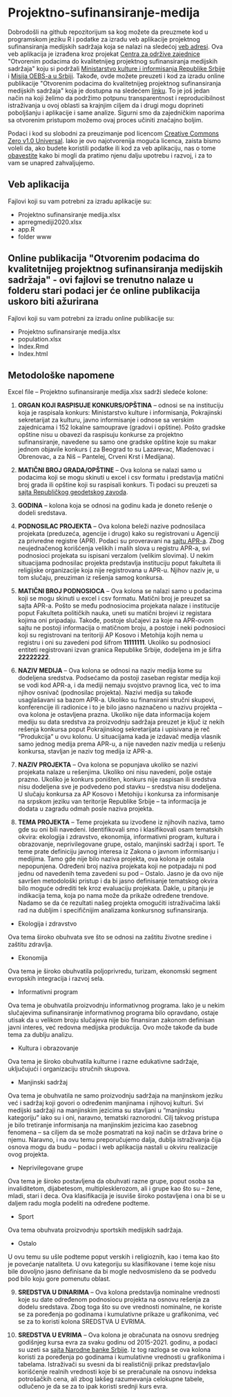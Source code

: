 # Projektno-sufinansiranje-medija

Dobrodošli na github repozitorijum sa kog možete da preuzmete kod u programskom jeziku R i podatke za izradu veb aplikacije projektnog sufinansiranja medijskih sadržaja koja se nalazi na sledećoj [veb adresi](https://centarzaodrzivezajednice.shinyapps.io/Projektno_sufinansiranje_medija_u_Srbiji/). Ova veb aplikacija je izrađena kroz projekat [Centra za održive zajednice](https://odrzivezajednice.org/) "Otvorenim podacima do kvalitetnijeg projektnog sufinansiranja medijskih sadržaja" koju si podržali [Ministarstvo kulture i informisanja Republike Srbije](https://www.kultura.gov.rs/) i [Misija OEBS-a u Srbiji](https://www.osce.org/mission-to-serbia). Takođe, ovde možete preuzeti i kod za izradu online publikacije "Otvorenim podacima do kvalitetnijeg projektnog sufinansiranja medijskih sadržaja" koja je dostupna na sledećem [linku](https://projektnosufinansiranjehtmlizvestaj.netlify.app/). To je još jedan način na koji želimo da podržimo potpunu transparentnost i reproducibilnost istraživanja u ovoj oblasti sa krajnjim ciljem da i drugi mogu doprineti poboljšanju i aplikacije i same analize. Sigurni smo da zajedničkim naporima sa otvorenim pristupom možemo ovaj proces učiniti značajno boljim.

Podaci i kod su slobodni za preuzimanje pod licencom [Creative Commons Zero v1.0 Universal](https://creativecommons.org/publicdomain/zero/1.0/). Iako je ovo najotvorenija moguća licenca, zaista bismo voleli da, ako budete koristili podatke ili kod za veb aplikaciju, nas o tome [obavestite](mailto:medijskikonkursi@gmail.com) kako bi mogli da pratimo njenu dalju upotrebu i razvoj, i za to vam se unapred zahvaljujemo. 

## Veb aplikacija

Fajlovi koji su vam potrebni za izradu aplikacije su:
- Projektno sufinansiranje medija.xlsx
- aprregmediji2020.xlsx
- app.R
- folder www

## Online publikacija "Otvorenim podacima do kvalitetnijeg projektnog sufinansiranja medijskih sadržaja" - ovi fajlovi se trenutno nalaze u folderu stari podaci jer će online publikacija uskoro biti ažurirana

Fajlovi koji su vam potrebni za izradu online publikacije su:
- Projektno sufinansiranje medija.xlsx
- population.xlsx
- Index.Rmd
- Index.html

## Metodološke napomene

Excel file – Projektno sufinansiranje medija.xlsx sadrži sledeće kolone:


1. **ORGAN KOJI RASPISUJE KONKURS/OPŠTINA** – odnosi se na instituciju koja je raspisala konkurs: Ministarstvo kulture i informisanja, Pokrajinski sekretarijat za kulturu, javno informisanje i odnose sa verskim zajednicama i 152 lokalne samouprave (gradovi i opštine). Pošto gradske opštine nisu u obavezi da raspisuju konkurse za projektno sufinansiranje, navedene su samo one gradske opštine koje su makar jednom objavile konkurs ( za Beograd to su Lazarevac, Mladenovac i Obrenovac, a za Niš – Pantelej, Crveni Krst i Medijana).

2. **MATIČNI BROJ GRADA/OPŠTINE** – Ova kolona se nalazi samo u podacima koji se mogu skinuti u excel i csv formatu  i predstavlja matični broj grada ili opštine koji su raspisali konkurs. Ti podaci su preuzeti sa [sajta Republičkog geodetskog zavoda](https://rgz.gov.rs/o-nama/spisak-katastarskih-op%C5%A1tina). 

3. **GODINA** – kolona koja se odnosi na godinu kada je doneto rešenje o dodeli sredstava.

4. **PODNOSILAC PROJEKTA** – Ova kolona beleži nazive podnosilaca projekata (preduzeća, agencije i drugo) kako su registrovani u Agenciji za privredne registre (APR). Podaci su proveravani na [sajtu APR-a](https://www.apr.gov.rs). Zbog neujednačenog korišćenja velikih i malih slova u registru APR-a, svi podnosioci projekata su ispisani verzalom (velikim slovima). U nekim situacijama podnosilac projekta predstavlja instituciju poput fakulteta ili religijske organizacije koja nije registrovana u APR-u. Njihov naziv je, u tom slučaju, preuziman iz rešenja samog konkursa.

5. **MATIČNI BROJ PODNOSIOCA** – Ova kolona se nalazi samo u podacima koji se mogu skinuti u excel i csv formatu. Matični broj je preuzet sa sajta APR-a. Pošto se među podnosiocima projekata nalaze i institucije poput Fakulteta političkih nauka, uneti su matični brojevi iz registara kojima oni pripadaju. Takođe, postoje slučajevi za koje na APR-ovom sajtu ne postoji informacija o matičnom broju, a postoje i neki podnosioci koji su registrovani na teritoriji AP Kosovo i Metohija kojih nema u registru i oni su zavedeni pod šifrom **11111111**. Ukoliko su podnosioci entiteti registrovani izvan granica Republike Srbije, dodeljena im je šifra **22222222**.

6. **NAZIV MEDIJA** – Ova kolona se odnosi na naziv medija kome su dodeljena sredstva. Podsećamo da postoji zaseban registar medija koji se vodi kod APR-a, i da mediji nemaju svojstvo pravnog lica, već to ima njihov osnivač (podnosilac projekta). Nazivi medija su takođe usaglašavani sa bazom APR-a. Ukoliko su finansirani stručni skupovi, konferencije ili radionice i to je bilo jasno naznačeno u nazivu projekta – ova kolona je ostavljena prazna. Ukoliko nije data informacija kojem mediju su data sredstva za proizvodnju sadržaja preuzet je ključ iz nekih rešenja konkursa poput Pokrajinskog sekretarijata i upisivana je reč “Produkcija” u ovu kolonu. U situacijama kada je izdavač medija vlasnik samo jednog medija prema APR-u, a nije naveden naziv medija u rešenju konkursa, stavljan je naziv tog medija iz APR-a.

7. **NAZIV PROJEKTA** – Ova kolona se popunjava ukoliko se nazivi projekata nalaze u rešenjima. Ukoliko oni nisu navedeni, polje ostaje prazno. Ukoliko je konkurs poništen, konkurs nije raspisan ili sredstva nisu dodeljena sve je podvedeno pod stavku – sredstva nisu dodeljena. U slučaju konkursa za AP Kosovo i Metohiju i konkursa za informisanje na srpskom jeziku van teritorije Republike Srbije – ta informacija je dodata u zagradu odmah posle naziva projekta.

8. **TEMA PROJEKTA** – Teme projekata su izvođene iz njihovih naziva, tamo gde su oni bili navedeni. Identifikovali smo i klasifikovali osam tematskih okvira: ekologija i zdravstvo, ekonomija, informativni program, kultura i obrazovanje, neprivilegovane grupe, ostalo, manjinski sadržaj i sport. Te teme prate definiciju javnog interesa iz Zakona o javnom informisanju i medijima. Tamo gde nije bilo naziva projekta, ova kolona je ostala nepopunjena. Određeni broj naziva projekata koji ne potpadaju ni pod jednu od navedenih tema zavedeni su pod – Ostalo. Jasno je da ovo nije savršen metodološki pristup i da bi jasno definisanje tematskog okvira bilo moguće odrediti tek kroz evaluaciju projekata. Dakle, u pitanju je indikacija tema, koja po nama može da prikaže određene trendove. Nadamo se da će rezultati našeg projekta omogućiti istraživačima lakši rad na dubljim i specifičnijim analizama konkursnog sufinansiranja.

- Ekologija i zdravstvo

Ova tema široko obuhvata sve što se odnosi na zaštitu životne sredine i zaštitu zdravlja.

- Ekonomija

Ova tema je široko obuhvatila poljoprivredu, turizam, ekonomski segment evropskih integracija i razvoj sela.

- Informativni program

Ova tema je obuhvatila proizvodnju informativnog programa. Iako je u nekim slučajevima sufinansiranje informativnog programa bilo opravdano, ostaje utisak da u velikom broju slučajeva nije bio finansiran zakonom definisan javni interes, već redovna medijska produkcija. Ovo može takođe da bude tema za dublju analizu.

- Kultura i obrazovanje

Ova tema je široko obuhvatila kulturne i razne edukativne sadržaje, uključujući i organizaciju stručnih skupova.

- Manjinski sadržaj

Ova tema je obuhvatila ne samo proizvodnju sadržaja na manjinskom jeziku već i sadržaj koji govori o određenim manjinama i njihovoj kulturi. Svi medijski sadržaji na manjinskim jezicima su stavljani u “manjinsku kategoriju” iako su i oni, naravno, tematski raznorodni. Cilj takvog pristupa je bilo tretiranje informisanja na manjinskim jezicima kao zasebnog fenomena – sa ciljem da se može posmatrati na koji način se država brine o njemu. Naravno, i na ovu temu preporučujemo dalja, dublja istraživanja čija osnova mogu da budu – podaci i web aplikacija nastali u okviru realizacije ovog projekta.

- Neprivilegovane grupe

Ova tema je široko postavljena da obuhvati razne grupe, poput osoba sa invaliditetom, dijabetesom, multiplesklerozom, ali i grupe kao što su – žene, mladi, stari i deca. Ova klasifikacija je isuviše široko postavljena i ona bi se u daljem radu mogla podeliti na određene podteme.

- Sport

Ova tema obuhvata proizvodnju sportskih medijskih sadržaja.

- Ostalo

U ovu temu su ušle podteme poput verskih i religioznih, kao i tema kao što je povećanje nataliteta. U ovu kategoriju su klasifikovane i teme koje nisu bile dovoljno jasno definisane da bi mogle nedvosmisleno da se podvedu pod bilo koju gore pomenutu oblast.

9. **SREDSTVA U DINARIMA** – Ova kolona predstavlja nominalne vrednosti koje su date određenom podnosiocu projekta na osnovu rešenja za dodelu sredstava. Zbog toga što su ove vrednosti nominalne, ne koriste se za poređenja po godinama i kumulativne prikaze u grafikonima, već se za to koristi kolona SREDSTVA U EVRIMA.

10. **SREDSTVA U EVRIMA** – Ova kolona je obračunata na osnovu srednjeg godišnjeg kursa evra za svaku godinu od 2015-2021. godinu, a podaci su uzeti sa [sajta Narodne banke Srbije](https://www.nbs.rs/sr_RS/finansijsko_trziste/medjubankarsko-devizno-trziste/kursna-lista/prosecni-kursevi/index.html). Iz tog razloga se ova kolona koristi za poređenja po godinama i kumulativne vrednosti u grafikonima i tabelama. Istraživači su svesni da bi realističniji prikaz predstavljalo korišćenje realnih vrednosti koje bi se preračunale na osnovu indeksa potrošačkih cena, ali zbog lakšeg razumevanja celokupne tabele, odlučeno je da se za to ipak koristi srednji kurs evra.
